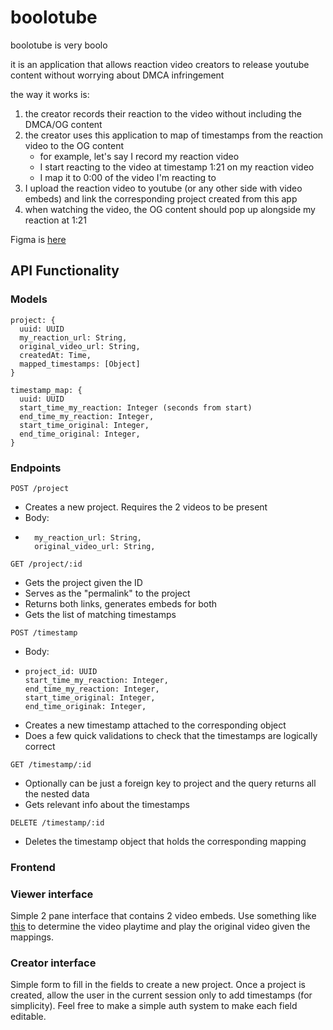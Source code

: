 # boolotube

boolotube is very boolo

it is an application that allows reaction video creators to release youtube content without worrying about DMCA infringement

the way it works is:

1. the creator records their reaction to the video without including the DMCA/OG content
2. the creator uses this application to map of timestamps from the reaction video to the OG content
   - for example, let's say I record my reaction video
   - I start reacting to the video at timestamp 1:21 on my reaction video
   - I map it to 0:00 of the video I'm reacting to
3. I upload the reaction video to youtube (or any other side with video embeds) and link the corresponding project created from this app
4. when watching the video, the OG content should pop up alongside my reaction at 1:21

Figma is [here](https://www.figma.com/file/EIl7wSWOZWOlxMg7MSMENj/BooloTube?type=design&node-id=0%3A1&mode=design&t=iAyaf7vB5pvYUqRO-1)

## API Functionality
### Models
```
project: {
  uuid: UUID
  my_reaction_url: String,
  original_video_url: String,
  createdAt: Time,
  mapped_timestamps: [Object]
}

timestamp_map: {
  uuid: UUID
  start_time_my_reaction: Integer (seconds from start)
  end_time_my_reaction: Integer,
  start_time_original: Integer,
  end_time_original: Integer,
}
```
### Endpoints
`POST /project`
- Creates a new project. Requires the 2 videos to be present
- Body:
- ```
    my_reaction_url: String,
    original_video_url: String,
  ```

`GET /project/:id`
- Gets the project given the ID
- Serves as the "permalink" to the project
- Returns both links, generates embeds for both
- Gets the list of matching timestamps

`POST /timestamp`
- Body:
- ```
  project_id: UUID
  start_time_my_reaction: Integer,
  end_time_my_reaction: Integer,
  start_time_original: Integer,
  end_time_originak: Integer,
  ```
- Creates a new timestamp attached to the corresponding object
- Does a few quick validations to check that the timestamps are logically correct

`GET /timestamp/:id`
- Optionally can be just a foreign key to project and the query returns all the nested data
- Gets relevant info about the timestamps

`DELETE /timestamp/:id`
- Deletes the timestamp object that holds the corresponding mapping

### Frontend

### Viewer interface
Simple 2 pane interface that contains 2 video embeds. Use something like [this](https://developers.google.com/youtube/iframe_api_reference) to determine the video playtime and play the original video given the mappings.

### Creator interface
Simple form to fill in the fields to create a new project. Once a project is created, allow the user in the current session only to add timestamps (for simplicity). Feel free to make a simple auth system to make each field editable. 
